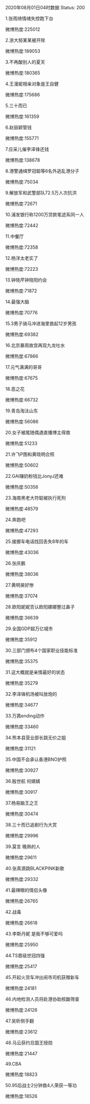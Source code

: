 2020年08月01日04时数据
Status: 200

1.张雨绮情绪失控跑下台

微博热度:225012

2.浙大努某某被开除

微博热度:189053

3.不再酸别人的夏天

微博热度:180365

4.王漫妮相亲对象是王自健

微博热度:175686

5.三十而已

微博热度:161359

6.赵丽颖管钱

微博热度:155771

7.应采儿催李泽锋还钱

微博热度:138678

8.港警通缉罗冠聪等6名外逃乱港分子

微博热度:75034

9.解放军和武警部队72.5万人次抗洪

微博热度:72671

10.浦发银行称1200万贷款笔迹系同一人

微博热度:72442

11.中餐厅

微博热度:72358

12.杨洋太老实了

微博热度:72223

13.钟晓芹钟晓阳约会

微博热度:71872

14.最强大脑

微博热度:70776

15.3男子骑马冲进海里救起12岁男孩

微博热度:69382

16.北京暴雨故宫再现九龙吐水

微博热度:67866

17.元气满满的哥哥

微博热度:67675

18.恶之花

微博热度:66732

19.青岛淘汰山东

微博热度:56086

20.女子被尾随偶遇直播博主得救

微博热度:51233

21.许飞P图和黄晓明合照

微博热度:50602

22.GAI赚奶粉钱比JonyJ还难

微博热度:50356

23.海南黑老大符聪被执行死刑

微博热度:48579

24.奔跑吧

微博热度:47293

25.接挪车电话找回丢失8年的车

微博热度:43036

26.张庆鹏

微博热度:38036

27.黄明昊好惨

微博热度:37074

28.欧阳妮妮否认欧阳娜娜整过鼻子

微博热度:36639

29.全国GDP超万亿城市

微博热度:35912

30.三部门颁布4个国家职业技能标准

微博热度:35375

31.这大概就是亲情最好的状态

微博热度:35279

32.李泽锋机场被叫放炮的

微博热度:34677

33.万茜ending动作

微博热度:33460

34.熊本县营业部长跳无价之姐

微博热度:31121

35.中国不会承认香港BNO护照

微博热度:30927

36.殷世航 何婧婧

微博热度:30917

37.杨易脑王之王

微博热度:30474

38.三十而已追剧行为大赏

微博热度:29996

39.莫言 晚熟的人

微博热度:29611

40.张真源跳BLACKPINK新歌

微博热度:29332

41.最辣眼的情侣头像

微博热度:26765

42.战毒

微博热度:26618

43.李斯丹妮 是我不够可爱吗

微博热度:25950

44.TS晋级世冠四强

微博热度:25417

45.开起火货车冲出闹市司机获赠新车

微博热度:24181

46.内地检测人员将赴港协助核酸筛查

微博热度:24126

47.吴昕侧手翻

微博热度:23612

48.马云获约旦国王授勋

微博热度:21447

49.CBA

微博热度:18823

50.95后战士2分钟救4人荣获一等功

微博热度:18526

